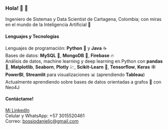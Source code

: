 ### Hola! 👋 🎹

Ingeniero de Sistemas y Data Scientist de Cartagena, Colombia; con miras en el mundo de la Inteligencia Artificial 🤖

#### Lenguajes y Tecnologías

Lenguajes de programación: **Python** 🐍 y **Java** ☕<br>
Bases de datos: **MySQL** 💾, **MongoDB** 📑, **Firebase** 🔥<br>
Análisis de datos, machine learning y deep learning en Python con **pandas** 🐼, **Matplotlib**, **Seaborn**, **Plotly** 💹, **Scikit-Learn** 📝, **Tensorflow**, **Keras** 🕸️<br>
**PowerBI**, **Streamlit** para visualizaciones 📊 (aprendiendo **Tableau**)
Actualmente aprendiendo sobre bases de datos orientadas a grafos 🔗 con Neo4J

#### Contáctame!
[Mi LinkedIn](https://www.linkedin.com/in/daniel-bossio-b78b05278/)<br>
Celular y WhatsApp: +57 3015520461<br>
Correo: bossiodanieljc@gmail.com

<!--
**DanielBossio/DanielBossio** is a ✨ _special_ ✨ repository because its `README.md` (this file) appears on your GitHub profile.

Here are some ideas to get you started:

- 🔭 I’m currently working on ...
- 🌱 I’m currently learning ...
- 👯 I’m looking to collaborate on ...
- 🤔 I’m looking for help with ...
- 💬 Ask me about ...
- 📫 How to reach me: ...
- 😄 Pronouns: ...
- ⚡ Fun fact: ...
-->
